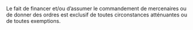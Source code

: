 Le fait de financer et/ou d’assumer le commandement de mercenaires ou de donner des ordres est exclusif de toutes circonstances atténuantes ou de toutes exemptions.